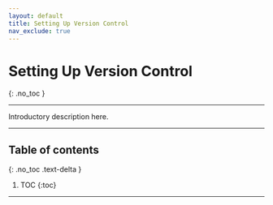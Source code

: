 ```yaml
---
layout: default
title: Setting Up Version Control
nav_exclude: true
---
```


# Setting Up Version Control
{: .no_toc }


---

Introductory description here. 

---

## Table of contents
{: .no_toc .text-delta }

1. TOC
{:toc}

---